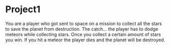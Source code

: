 # Project1
You are a player who got sent to space on a mission to collect all the stars to save the planet from destruction. The catch... the player has to dodge meteors while collecting stars. Once you collect a certain amount of stars you win. If you hit a meteor the player dies and the planet will be destroyed.

